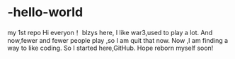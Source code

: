 # -hello-world
my 1st repo
Hi everyon！
blzys here, I like war3,used to play a lot.
And now,fewer and fewer people play ,so I am quit that now.
Now ,I am finding a way to like coding.
So I started here,GitHub.
Hope reborn myself soon!
